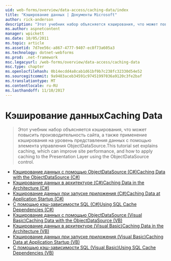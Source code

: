 ```yaml
---
uid: web-forms/overview/data-access/caching-data/index
title: "Кэширование данных | Документы Microsoft"
author: rick-anderson
description: "Этот учебник набор объясняется кэширования, что может повысить производительность сайта, а также применение кэширования на уровень представления данных с помощью элемента управления ObjectDataSource..."
ms.author: aspnetcontent
manager: wpickett
ms.date: 10/05/2011
ms.topic: article
ms.assetid: 7d7ee56c-a867-4777-9407-ec8f73a605a3
ms.technology: dotnet-webforms
ms.prod: .net-framework
msc.legacyurl: /web-forms/overview/data-access/caching-data
msc.type: chapter
ms.openlocfilehash: 0b14ecdd4a8cab1d61bf9b7c238fc32330d54e52
ms.sourcegitcommit: 9a9483aceb34591c97451997036a9120c3fe2baf
ms.translationtype: MT
ms.contentlocale: ru-RU
ms.lasthandoff: 11/10/2017
---
```

<a name="caching-data"></a><span data-ttu-id="85e3a-103">Кэширование данных</span><span class="sxs-lookup"><span data-stu-id="85e3a-103">Caching Data</span></span>
====================
> <span data-ttu-id="85e3a-104">Этот учебник набор объясняется кэширования, что может повысить производительность сайта, а также применение кэширования на уровень представления данных с помощью элемента управления ObjectDataSource.</span><span class="sxs-lookup"><span data-stu-id="85e3a-104">This tutorial set explains caching, which can improve site performance, and how to apply caching to the Presentation Layer using the ObjectDataSource control.</span></span>


- [<span data-ttu-id="85e3a-105">Кэширование данных с помощью ObjectDataSource (C#)</span><span class="sxs-lookup"><span data-stu-id="85e3a-105">Caching Data with the ObjectDataSource (C#)</span></span>](caching-data-with-the-objectdatasource-cs.md)
- [<span data-ttu-id="85e3a-106">Кэширование данных в архитектуре (C#)</span><span class="sxs-lookup"><span data-stu-id="85e3a-106">Caching Data in the Architecture (C#)</span></span>](caching-data-in-the-architecture-cs.md)
- [<span data-ttu-id="85e3a-107">Кэширование данных при запуске приложения (C#)</span><span class="sxs-lookup"><span data-stu-id="85e3a-107">Caching Data at Application Startup (C#)</span></span>](caching-data-at-application-startup-cs.md)
- [<span data-ttu-id="85e3a-108">С помощью кэш-зависимости SQL (C#)</span><span class="sxs-lookup"><span data-stu-id="85e3a-108">Using SQL Cache Dependencies (C#)</span></span>](using-sql-cache-dependencies-cs.md)
- [<span data-ttu-id="85e3a-109">Кэширование данных с помощью ObjectDataSource (Visual Basic)</span><span class="sxs-lookup"><span data-stu-id="85e3a-109">Caching Data with the ObjectDataSource (VB)</span></span>](caching-data-with-the-objectdatasource-vb.md)
- [<span data-ttu-id="85e3a-110">Кэширование данных в архитектуре (Visual Basic)</span><span class="sxs-lookup"><span data-stu-id="85e3a-110">Caching Data in the Architecture (VB)</span></span>](caching-data-in-the-architecture-vb.md)
- [<span data-ttu-id="85e3a-111">Кэширование данных при запуске приложения (Visual Basic)</span><span class="sxs-lookup"><span data-stu-id="85e3a-111">Caching Data at Application Startup (VB)</span></span>](caching-data-at-application-startup-vb.md)
- [<span data-ttu-id="85e3a-112">С помощью кэш-зависимости SQL (Visual Basic)</span><span class="sxs-lookup"><span data-stu-id="85e3a-112">Using SQL Cache Dependencies (VB)</span></span>](using-sql-cache-dependencies-vb.md)

